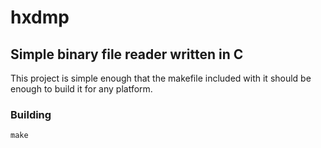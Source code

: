 # hxdmp

## Simple binary file reader written in C

This project is simple enough that the makefile included with it should be enough to build it for
any platform.

### Building

    make 
